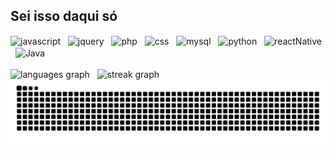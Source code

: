 
<div style="display: inline_block">
  
  ## Sei isso daqui só<br>
  <img align="center" alt="javascript" src="https://img.shields.io/badge/JavaScript-323330?style=for-the-badge&logo=javascript&logoColor=F7DF1E"/>
  &nbsp;
 <img align="center" alt="jquery" src="https://img.shields.io/badge/jQuery-0769AD?style=for-the-badge&logo=jquery&logoColor=white"/>
  &nbsp;
   <img align="center" alt="php" src="https://img.shields.io/badge/PHP-777BB4?style=for-the-badge&logo=php&logoColor=white"/>
  &nbsp;
  <img align="center" alt="css" src="https://img.shields.io/badge/CSS3-1572B6?style=for-the-badge&logo=css3&logoColor=white"/>
  &nbsp;
    <img align="center" alt="mysql" src="https://img.shields.io/badge/MySQL-00000F?style=for-the-badge&logo=mysql&logoColor=white"/>
  &nbsp;
  <img align="center" alt="python" src="https://img.shields.io/badge/Python-14354C?style=for-the-badge&logo=python&logoColor=white"/>
  &nbsp;
 <img align="center" alt="reactNative" src="https://img.shields.io/badge/React_Native-20232A?style=for-the-badge&logo=react&logoColor=61DAFB"/>
    &nbsp;
    <img align="center" alt="Java" src="https://img.shields.io/badge/Java-ED8B00?style=for-the-badge&logo=openjdk&logoColor=white"/>
    &nbsp;
  </div>
  <br>
  <div align="left">
  <img src="https://github-readme-stats.vercel.app/api/top-langs?username=FabioJLimaJ&locale=pt-br&hide_title=false&layout=compact&card_width=320&langs_count=7&theme=dracula&hide_border=true&order=2" height="150" alt="languages graph"  />
    &nbsp;
    <img src="https://streak-stats.demolab.com?user=FabioJLimaJ&locale=pt-br&mode=daily&theme=dracula&hide_border=true&border_radius=5&order=3" height="150" alt="streak graph"  />

</div>

  <img src="https://raw.githubusercontent.com/FabioJLimaJ/FabioJLimaJ/output/snake.svg" alt="Snake animation" />



  
  
